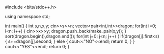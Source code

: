 #include <bits/stdc++.h>

using namespace std;

int main()
{
    int s,n,x,y;
    cin>>s>>n;
    vector<pair<int,int>>dragon;
    for(int i=0; i<n; i++)
    {
        cin>>x>>y;
        dragon.push_back(make_pair(x,y));
    }
    sort(dragon.begin(),dragon.end());
     for(int j=0; j<n; j++)
    {
        if(dragon[j].first<s)
        {
             s+=dragon[j].second;
        }
        else
        {
             cout<<"NO"<<endl;
             return 0;
        }
    }
    cout<<"YES"<<endl;
    return 0;
}

